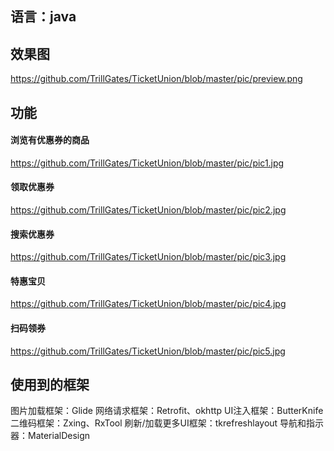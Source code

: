 ## 语言：java

## 效果图
https://github.com/TrillGates/TicketUnion/blob/master/pic/preview.png


## 功能

#### 浏览有优惠券的商品
https://github.com/TrillGates/TicketUnion/blob/master/pic/pic1.jpg

#### 领取优惠券
https://github.com/TrillGates/TicketUnion/blob/master/pic/pic2.jpg

#### 搜索优惠券
https://github.com/TrillGates/TicketUnion/blob/master/pic/pic3.jpg

#### 特惠宝贝
https://github.com/TrillGates/TicketUnion/blob/master/pic/pic4.jpg

#### 扫码领券
https://github.com/TrillGates/TicketUnion/blob/master/pic/pic5.jpg


## 使用到的框架
图片加载框架：Glide
网络请求框架：Retrofit、okhttp
UI注入框架：ButterKnife
二维码框架：Zxing、RxTool
刷新/加载更多UI框架：tkrefreshlayout
导航和指示器：MaterialDesign
